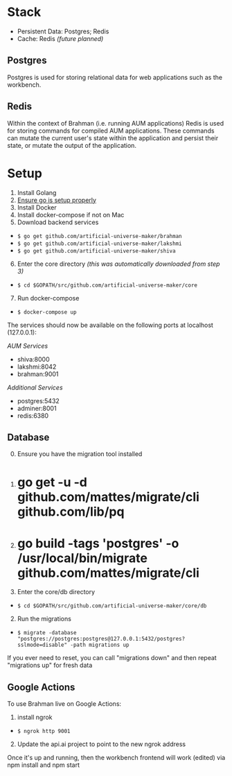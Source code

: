 # Stack

- Persistent Data: Postgres; Redis
- Cache: Redis *(future planned)*

## Postgres
Postgres is used for storing relational data for web applications such as the workbench.

## Redis
Within the context of Brahman (i.e. running AUM applications) Redis is used for storing commands for compiled AUM applications. These commands can mutate the current user's state within the application and persist their state, or mutate the output of the application.

# Setup
1. Install Golang
2. [Ensure go is setup properly](https://golang.org/doc/code.html)
3. Install Docker
4. Install docker-compose if not on Mac
5. Download backend services
  - `$ go get github.com/artificial-universe-maker/brahman`
  - `$ go get github.com/artificial-universe-maker/lakshmi`
  - `$ go get github.com/artificial-universe-maker/shiva`
6. Enter the core directory *(this was automatically downloaded from step 3)*
  - `$ cd $GOPATH/src/github.com/artificial-universe-maker/core`
7. Run docker-compose
  - `$ docker-compose up`

The services should now be available on the following ports at localhost (127.0.0.1):

*AUM Services*
- shiva:8000
- lakshmi:8042
- brahman:9001

*Additional Services*
- postgres:5432
- adminer:8001
- redis:6380

## Database
0. Ensure you have the migration tool installed
  1. # go get -u -d github.com/mattes/migrate/cli github.com/lib/pq
  2. # go build -tags 'postgres' -o /usr/local/bin/migrate github.com/mattes/migrate/cli
1. Enter the core/db directory
  - `$ cd $GOPATH/src/github.com/artificial-universe-maker/core/db`
2. Run the migrations
  - `$ migrate -database "postgres://postgres:postgres@127.0.0.1:5432/postgres?sslmode=disable" -path migrations up`

If you ever need to reset, you can call "migrations down" and then repeat "migrations up" for fresh data

## Google Actions
To use Brahman live on Google Actions:
1. install ngrok
  - `$ ngrok http 9001`
2. Update the api.ai project to point to the new ngrok address

Once it's up and running, then the workbench frontend will work (edited)
via npm install and npm start